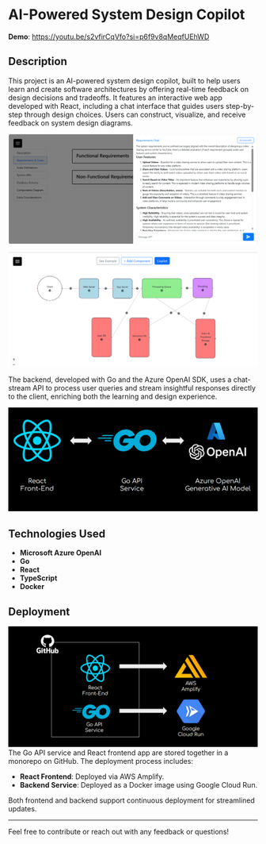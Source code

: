 # AI-Powered System Design Copilot

**Demo**: https://youtu.be/s2vfirCqVfo?si=p6f9v8qMeqfUEhWD

## Description

This project is an AI-powered system design copilot, built to help users learn and create software architectures by offering real-time feedback on design decisions and tradeoffs. It features an interactive web app developed with React, including a chat interface that guides users step-by-step through design choices. Users can construct, visualize, and receive feedback on system design diagrams.

![chat-interface](https://github.com/mattjinks/system-design-copilot/blob/0f8b5e37da9d521b8ae9900ccaf7b1ee687da5aa/Chat%20Interface.png)

![alt-text](https://github.com/mattjinks/system-design-copilot/blob/159f0521012e50236c286211eeeb13e2577a9b4f/Diagram%20Interface.png)

The backend, developed with Go and the Azure OpenAI SDK, uses a chat-stream API to process user queries and stream insightful responses directly to the client, enriching both the learning and design experience.

![arch-diagram](https://github.com/mattjinks/system-design-copilot/blob/0f8b5e37da9d521b8ae9900ccaf7b1ee687da5aa/Architecture%20Diagram.png)

## Technologies Used

- **Microsoft Azure OpenAI**
- **Go**
- **React**
- **TypeScript**
- **Docker**

## Deployment
![alt text](Deployment.png)
The Go API service and React frontend app are stored together in a monorepo on GitHub. The deployment process includes:

- **React Frontend**: Deployed via AWS Amplify.
- **Backend Service**: Deployed as a Docker image using Google Cloud Run.

Both frontend and backend support continuous deployment for streamlined updates.

---

Feel free to contribute or reach out with any feedback or questions!
